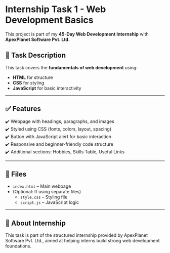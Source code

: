 # Internship Task 1 - Web Development Basics

This project is part of my **45-Day Web Development Internship** with **ApexPlanet Software Pvt. Ltd.**

## 📌 Task Description

This task covers the **fundamentals of web development** using:

- **HTML** for structure
- **CSS** for styling
- **JavaScript** for basic interactivity

---

## ✅ Features

✔️ Webpage with headings, paragraphs, and images  
✔️ Styled using CSS (fonts, colors, layout, spacing)  
✔️ Button with JavaScript alert for basic interaction  
✔️ Responsive and beginner-friendly code structure  
✔️ Additional sections: Hobbies, Skills Table, Useful Links

---

## 📂 Files

- `index.html` – Main webpage
- (Optional: If using separate files)
  - `style.css` – Styling file
  - `script.js` – JavaScript logic

---


## 💼 About Internship

This task is part of the structured internship provided by ApexPlanet Software Pvt. Ltd., aimed at helping interns build strong web development foundations.



